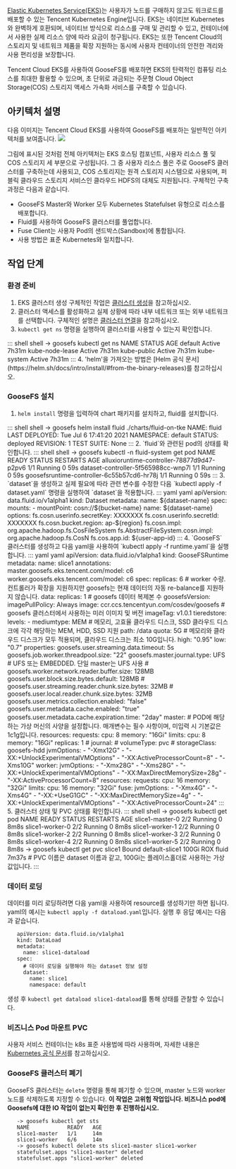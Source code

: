 [Elastic Kubernetes Service(EKS)](https://intl.cloud.tencent.com/document/product/457/34040)는 사용자가 노드를 구매하지 않고도 워크로드를 배포할 수 있는 Tencent Kubernetes Engine입니다. EKS는 네이티브 Kubernetes와 완벽하게 호환되며, 네이티브 방식으로 리소스를 구매 및 관리할 수 있고, 컨테이너에서 사용한 실제 리소스 양에 따라 요금이 청구됩니다. EKS는 또한 Tencent Cloud의 스토리지 및 네트워크 제품을 확장 지원하는 동시에 사용자 컨테이너의 안전한 격리와 사용 편리성을 보장합니다.

Tencent Cloud EKS를 사용하여 GooseFS를 배포하면 EKS의 탄력적인 컴퓨팅 리소스를 최대한 활용할 수 있으며, 초 단위로 과금되는 주문형 Cloud Object Storage(COS) 스토리지 액세스 가속화 서비스를 구축할 수 있습니다.

## 아키텍처 설명

다음 이미지는 Tencent Cloud EKS를 사용하여 GooseFS를 배포하는 일반적인 아키텍처를 보여줍니다.
![](https://main.qcloudimg.com/raw/edccf984a806e02a53dd2f88a6fb4728.jpg)

그림에 표시된 것처럼 전체 아키텍처는 EKS 호스팅 컴포넌트, 사용자 리소스 풀 및 COS ​​스토리지 세 부분으로 구성됩니다. 그 중 사용자 리소스 풀은 주로 GooseFS 클러스터를 구축하는데 사용되고, COS 스토리지는 원격 스토리지 시스템으로 사용되며, 퍼블릭 클라우드 스토리지 서비스인 클라우드 HDFS의 대체도 지원됩니다. 구체적인 구축 과정은 다음과 같습니다.
- GooseFS Master와 Worker 모두 Kubernetes Statefulset 유형으로 리소스를 배포합니다.
- Fluid를 사용하여 GooseFS 클러스터를 풀업합니다.
- Fuse Client는 사용자 Pod의 샌드박스(Sandbox)에 통합됩니다.
- 사용 방법은 표준 Kubernetes와 일치합니다.

## 작업 단계

### 환경 준비

1. EKS 클러스터 생성 구체적인 작업은 [클러스터 생성](https://intl.cloud.tencent.com/document/product/457/34048)을 참고하십시오.
2. 클러스터 액세스를 활성화하고 실제 상황에 따라 내부 네트워크 또는 외부 네트워크를 선택합니다. 구체적인 설명은 [클러스터 연결](https://intl.cloud.tencent.com/document/product/457/34049)을 참고하십시오.
3. `kubectl get ns` 명령을 실행하여 클러스터를 사용할 수 있는지 확인합니다.
<dx-codeblock>
::: shell shell
   -> goosefs kubectl get ns
   NAME              STATUS   AGE
   default           Active   7h31m
   kube-node-lease   Active   7h31m
   kube-public       Active   7h31m
   kube-system       Active   7h31m
:::
</dx-codeblock>
4. 'helm'을 가져오는 방법은 [Helm 공식 문서](https://helm.sh/docs/intro/install/#from-the-binary-releases)를 참고하십시오.

### GooseFS 설치 

1. `helm install` 명령을 입력하여 chart 패키지를 설치하고, fluid를 설치합니다.
<dx-codeblock>
::: shell shell
   -> goosefs helm install fluid ./charts/fluid-on-tke
   NAME: fluid
   LAST DEPLOYED: Tue Jul  6 17:41:20 2021
   NAMESPACE: default
   STATUS: deployed
   REVISION: 1
   TEST SUITE: None
:::
</dx-codeblock>
2. `fluid`와 관련된 pod의 상태를 확인합니다.
<dx-codeblock>
::: shell shell
   -> goosefs kubectl -n fluid-system get pod
   NAME                                         READY   STATUS    RESTARTS   AGE
   alluxioruntime-controller-78877d9d47-p2pv6   1/1     Running   0          59s
   dataset-controller-5f565988cc-wnp7l          1/1     Running   0          59s
   goosefsruntime-controller-6c55b57cd6-hr78j   1/1     Running   0          59s
:::
</dx-codeblock>
3. `dataset`을 생성하고 실제 필요에 따라 관련 변수를 수정한 다음 `kubectl apply -f dataset.yaml` 명령을 실행하여 `dataset`을 적용합니다.
<dx-codeblock>
::: yaml yaml
   apiVersion: data.fluid.io/v1alpha1
   kind: Dataset
   metadata:
     name: ${dataset-name}
   spec:
     mounts:
     - mountPoint: cosn://${bucket-name}
       name: ${dataset-name}
       options:
         fs.cosn.userinfo.secretKey: XXXXXXX
         fs.cosn.userinfo.secretId: XXXXXXX
         fs.cosn.bucket.region: ap-${region}
         fs.cosn.impl: org.apache.hadoop.fs.CosFileSystem
         fs.AbstractFileSystem.cosn.impl: org.apache.hadoop.fs.CosN
         fs.cos.app.id: ${user-app-id}
:::
</dx-codeblock>
4. `GooseFS` 클러스터를 생성하고 다음 yaml을 사용하여 `kubectl apply -f runtime.yaml`을 실행합니다.
<dx-codeblock>
::: yaml yaml
    apiVersion: data.fluid.io/v1alpha1
    kind: GooseFSRuntime
    metadata:
      name: slice1
      annotations:
        master.goosefs.eks.tencent.com/model: c6
        worker.goosefs.eks.tencent.com/model: c6
    spec:
      replicas: 6 # worker 수량. 컨트롤러가 확장을 지원하지만 goosefs는 현재 데이터의 자동 re-balance를 지원하지 않습니다.
      data:
        replicas: 1  # goosefs 데이터 복제본 수
      goosefsVersion:
        imagePullPolicy: Always
        image: ccr.ccs.tencentyun.com/cosdev/goosefs   # goosefs 클러스터에서 사용하는 미러 이미지 및 버전
        imageTag: v1.0.1
      tieredstore:
        levels:
          - mediumtype: MEM # 메모리, 고효율 클라우드 디스크, SSD 클라우드 디스크에 각각 해당하는 MEM, HDD, SSD 지원
            path: /data
            quota: 5G   # 메모리와 클라우드 디스크가 모두 적용되며, 클라우드 디스크는 최소 10G입니다.
            high: "0.95"
            low: "0.7"
      properties:
        goosefs.user.streaming.data.timeout: 5s
        goosefs.job.worker.threadpool.size: "22"
        goosefs.master.journal.type: UFS        # UFS 또는 EMBEDDED. 단일 master는 UFS 사용
    #    goosefs.worker.network.reader.buffer.size: 128MB
        goosefs.user.block.size.bytes.default: 128MB
    #    goosefs.user.streaming.reader.chunk.size.bytes: 32MB
    #    goosefs.user.local.reader.chunk.size.bytes: 32MB
        goosefs.user.metrics.collection.enabled: "false"
        goosefs.user.metadata.cache.enabled: "true"
        goosefs.user.metadata.cache.expiration.time: "2day"
      master:
        # POD에 해당하는 가상 머신의 사양을 설정합니다. 매개변수는 필수 사항이며, 미입력 시 기본값은 1c1g입니다.
        resources:
          requests:
            cpu: 8
            memory: "16Gi"
          limits:
            cpu: 8
            memory: "16Gi"
        replicas: 1
    #    journal:
    #      volumeType: pvc
    #      storageClass: goosefs-hdd
        jvmOptions:
          - "-Xmx12G"
          - "-XX:+UnlockExperimentalVMOptions"
          - "-XX:ActiveProcessorCount=8"
          - "-Xms10G"
      worker:
        jvmOptions:
          - "-Xmx28G"
          - "-Xms28G"
          - "-XX:+UnlockExperimentalVMOptions"
          - "-XX:MaxDirectMemorySize=28g"
          - "-XX:ActiveProcessorCount=8"
        resources:
          requests:
            cpu: 16
            memory: "32Gi"
          limits:
            cpu: 16
            memory: "32Gi"
      fuse:
        jvmOptions:
          - "-Xmx4G"
          - "-Xms4G"
          - "-XX:+UseG1GC"
          - "-XX:MaxDirectMemorySize=4g"
          - "-XX:+UnlockExperimentalVMOptions"
          - "-XX:ActiveProcessorCount=24"
:::
</dx-codeblock>
5. 클러스터 상태 및 PVC 상태를 확인합니다.
<dx-codeblock>
::: shell shell
   -> goosefs kubectl get pod
   NAME              READY   STATUS    RESTARTS   AGE
   slice1-master-0   2/2     Running   0          8m8s
   slice1-worker-0   2/2     Running   0          8m8s
   slice1-worker-1   2/2     Running   0          8m8s
   slice1-worker-2   2/2     Running   0          8m8s
   slice1-worker-3   2/2     Running   0          8m8s
   slice1-worker-4   2/2     Running   0          8m8s
   slice1-worker-5   2/2     Running   0          8m8s
   -> goosefs kubectl get pvc
   slice1 Bound default-slice1 100Gi ROX fluid 7m37s       # PVC 이름은 dataset 이름과 같고, 100Gi는 플레이스홀더로 사용하는 가상 값입니다.
:::
</dx-codeblock>


### 데이터 로딩
데이터를 미리 로딩하려면 다음 yaml을 사용하여 resource를 생성하기만 하면 됩니다. yaml의 예시는 `kubectl apply -f dataload.yaml`입니다. 실행 후 응답 예시는 다음과 같습니다.
```
   apiVersion: data.fluid.io/v1alpha1
   kind: DataLoad
   metadata:
     name: slice1-dataload
   spec:
     # 데이터 로딩을 실행해야 하는 dataset 정보 설정
     dataset:
       name: slice1
       namespace: default
```

생성 후 `kubectl get dataload slice1-dataload`를 통해 상태를 관찰할 수 있습니다.

### 비즈니스 Pod 마운트 PVC

사용자 서비스 컨테이너는 k8s 표준 사용법에 따라 사용하며, 자세한 내용은 [Kubernetes 공식 문서](https://kubernetes.io/docs/concepts/storage/persistent-volumes/)를 참고하십시오.

### GooseFS 클러스터 폐기

GooseFS 클러스터는 `delete` 명령을 통해 폐기할 수 있으며, master 노드와 worker 노드를 삭제하도록 지정할 수 있습니다. **이 작업은 고위험 작업입니다. 비즈니스 pod에 Goosefs에 대한 IO 작업이 없는지 확인한 후 진행하십시오.**
```
   -> goosefs kubectl get sts
   NAME            READY   AGE
   slice1-master   1/1     14m
   slice1-worker   6/6     14m
   -> goosefs kubectl delete sts slice1-master slice1-worker
   statefulset.apps "slice1-master" deleted
   statefulset.apps "slice1-worker" deleted
```
